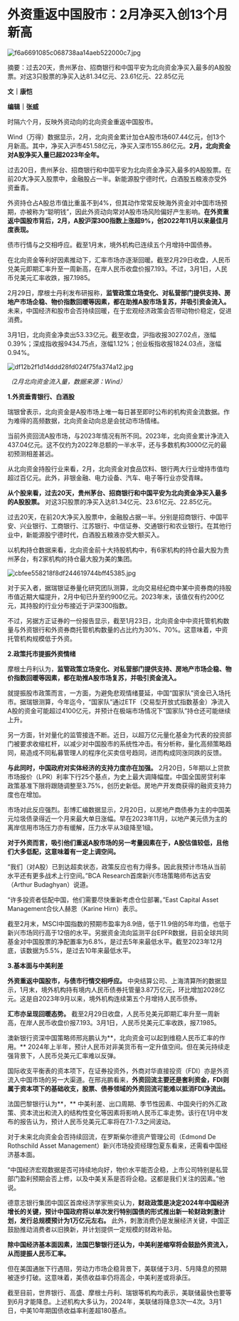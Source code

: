 # 外资重返中国股市：2月净买入创13个月新高

![f6a6691085c068738aa14aeb522000c7.jpg](https://raw.githubusercontent.com/qqhsx/qqnews_image/main/2024/03/01/外资重返中国股市：2月净买入创13个月新高/f6a6691085c068738aa14aeb522000c7.jpg)

摘要：过去20天，贵州茅台、招商银行和中国平安为北向资金净买入最多的A股股票。对这3只股票的净买入达81.34亿元、23.61亿元、22.85亿元

**文｜康恺**

**编辑｜张威**

时隔六个月，反映外资动向的北向资金重返中国股市。

Wind（万得）数据显示，2月，北向资金累计加仓A股市场607.44亿元，创13个月新高。其中，净买入沪市451.58亿元，净买入深市155.86亿元。**2月，北向资金对A股净买入量已超2023年全年。**

过去20日，贵州茅台、招商银行和中国平安为北向资金净买入最多的A股股票。在前20大净买入股票中，金融股占一半。新能源股宁德时代，白酒股五粮液亦受外资垂青。

外资持仓占A股总市值比重虽不到4%，但其动作常常反映海外资金对中国市场预期，亦被称为“聪明钱”，因此外资动向常对A股市场风险偏好产生影响。**在外资重返中国股市背后，2月，A股沪深300指数上涨超9%，创2022年11月以来最佳月度表现。**

债市行情与之交相呼应。截至1月末，境外机构已连续五个月增持中国债券。

在北向资金等利好因素推动下，汇率市场亦逐渐回暖。截至2月29日收盘，人民币兑美元即期汇率升至一周新高，在岸人民币收盘价报7.193。不过，3月1日，人民币兑美元汇率收跌，报7.1985。

2月29日，摩根士丹利发布研报称，**监管政策立场变化、对私营部门提供支持、房地产市场企稳、物价指数回暖等因素，都在助推A股市场复苏，并吸引资金流入。**
未来，中国经济和股市会否持续回暖，在于宏观经济政策会否带动物价稳定，促进消费。

3月1日，北向资金净卖出53.33亿元。截至收盘，沪指收报3027.02点，涨幅0.39%；深成指收报9434.75点，涨幅1.12%；创业板指收报1824.03点，涨幅0.94%。

![df12b2f1d14ddd28fd024f75fa374a12.jpg](https://raw.githubusercontent.com/qqhsx/qqnews_image/main/2024/03/01/外资重返中国股市：2月净买入创13个月新高/df12b2f1d14ddd28fd024f75fa374a12.jpg)

_（2月北向资金流入量，数据来源：Wind）_

**1.外资垂青银行、白酒股**

瑞银曾表示，北向资金是A股市场上唯一每日甚至即时公布的机构资金流数据。作为难得的高频数据，北向资金动向总是会扰动市场情绪。

当前外资回流A股市场，与2023年情况有所不同。2023年，北向资金累计净流入437.04亿元。这不仅约为2022年总额的一半水平，还与多数机构3000亿元的最初预测相差甚远。

从北向资金持股行业来看，2月，北向资金对食品饮料、银行两大行业增持市值均超过百亿元。此外，非银金融、电力设备、汽车、电子等行业亦受青睐。

**从个股来看，过去20天，贵州茅台、招商银行和中国平安为北向资金净买入最多的A股股票。**
对这3只股票的净买入达81.34亿元、23.61亿元、22.85亿元。

过去20天，在前20大净买入股票中，金融股占据一半。分别是招商银行、中国平安、兴业银行、工商银行、江苏银行、中信证券、交通银行和农业银行。在其他行业中，新能源股宁德时代，白酒股五粮液亦受大额买入。

以机构持仓数据来看，北向资金前十大持股机构中，有6家机构的持仓最大股为贵州茅台，有2家机构的持仓最大股为美的集团。

![cbfee558218f8df244619744bff45385.jpg](https://raw.githubusercontent.com/qqhsx/qqnews_image/main/2024/03/01/外资重返中国股市：2月净买入创13个月新高/cbfee558218f8df244619744bff45385.jpg)

对于买入者，据瑞银证券量化研究团队测算，北向交易经纪商中某中资券商的持股市值近期大幅提升，2月中旬已升至约900亿元。2023年末，该值仅有约200亿元，其持股的行业分布接近于沪深300指数。

不过，另据方正证券的一份报告显示，截至1月23日，北向资金中中资托管机构数量与外资银行和外资券商托管机构数量的占比约为30%、70%。这意味着，中资托管机构规模低于外资。

**2.政策托市提振外资情绪**

摩根士丹利认为，**监管政策立场变化、对私营部门提供支持、房地产市场企稳、物价指数回暖等因素，都在助推A股市场复苏，并吸引资金流入。**

就提振股市政策而言，一方面，为避免悲观情绪蔓延，中国“国家队”资金已入场托市。据瑞银测算，今年迄今，“国家队”通过ETF（交易型开放式指数基金）净流入A股的资金可能超过4100亿元，并预计在极端市场情况下“国家队”持仓还可能继续上升。

另一方面，针对量化的监管接连不断。近日，以超万亿元量化基金为代表的投资部门被要求收缩杠杆，以减少对中国股市的系统性冲击。有分析称，量化高频策略趋同，易造成不同私募管理人的程序化买卖信号趋同，进而构成同涨同跌的反馈。

**与此同时，中国政府对实体经济的支持力度亦在加强。**
2月20日，5年期以上贷款市场报价（LPR）利率下行25个基点，为史上最大调降幅度。中国全国房贷利率政策基准下限将跟随调整至3.75%，创历史新低。房地产开发商获得的融资支持力度也在增加。

市场对此反应强烈。彭博汇编数据显示，2月20日，以房地产商债券为主的中国美元垃圾债录得近一个月来最大单日涨幅。早在2023年11月，以地产美元债为主的离岸信用市场压力亦有缓解，压力水平从3级降至1级。

**对于外资而言，吸引他们重返A股市场的另一考量因素在于，A股估值较低，且他们大多低配，这意味着有一定上调空间。**

“我们（对A股）已到达超卖状态，政策反应也有力得多。因此我预计市场从当前水平还有更多战术上行空间。”BCA
Research首席新兴市场策略师布达吉安（Arthur Budaghyan）说道。

“许多投资者低配中国，他们需要尽快重新考虑仓位部署。”East Capital Asset Management合伙人赫恩（Karine Hirn）表示。

截至2月末，MSCI中国指数的预期市盈率为8.9倍，低于11.9倍的5年均值，也低于新兴市场同行高于12倍的水平。另据资金流向监测平台EPFR数据，目前全球共同基金对中国股票的净配置率为6.8%，是过去5年来最低水平。截至2023年12月底，该数据为5.5%，是过去10年来最低水平。

**3.基本面与中美利差**

**外资重返中国股市，与债市行情交相呼应。**
中央结算公司、上海清算所的数据显示，1月末，境外机构持有境内人民币债券托管量3.87万亿元，环比增加2028亿元。这是自2023年9月以来，境外机构连续第五个月增持人民币债券。

**汇市亦呈现回暖态势。**
截至2月29日收盘，人民币兑美元即期汇率升至一周新高，在岸人民币收盘价报7.193。3月1日，人民币兑美元汇率收跌，报7.1985。

澳新银行资深中国策略师邢兆鹏认为**，北向资金可以起到维稳人民币汇率的作用。**
2024年上半年，预计人民币对非美货币有一定升值空间。但在美元持续走强背景下，人民币兑美元汇率难以反弹。

国际收支平衡表的资本项下，在证券投资外，外商对华直接投资（FDI）亦是外资流入中国市场的另一大渠道。在邢兆鹏看来，**外资回流主要还是套利资金，FDI则属于资本项下的基础收支，股票、债券领域的外资回流可能难以抵消FDI净流出。**

法国巴黎银行认为**，**
中美利差、出口周期、季节性因素、中国央行的外汇政策、资本流出和流入的结构性变化等因素将影响人民币汇率走势。该行在1月中发布的报告认为，预计人民币兑美元汇率将在7.1-7.3之间波动。

对于未来北向资金会否持续回流，在罗斯柴尔德资产管理公司（Edmond De Rothschild Asset
Management）新兴市场投资经理包夏东看来，还需看中国经济基本面。

“中国经济宏观数据是否可持续地向好，物价水平能否企稳，上市公司特别是私营部门盈利预期会否上修，以及中美关系是否将企稳。这都是我们关注的因素。”他说。

德意志银行集团中国区首席经济学家熊奕认为，**财政政策是决定2024年中国经济增长的关键，预计中国政府将以单次发行特别国债的形式推出新一轮财政刺激计划，发行总规模预计为1万亿元左右。**
此外，刺激消费仍是发展经济关键，中国正鼓励推动消费者以旧换新，并计划提供一定规模的财政补贴。

**除中国经济基本面因素，法国巴黎银行还认为，中美利差缩窄将会鼓励外资流入，从而提振人民币汇率。**

但在美国通胀下行遇阻，劳动力市场企稳背景下，美联储于3月、5月降息的预期被逐步打破。这意味着，美债收益率仍将高企，中美利差或将承压。

截至目前，世界银行、高盛、摩根士丹利、瑞银等机构均表示，美联储最快也要等到6月才能降息。上述机构大多认为，2024年，美联储将降息3次—4次。3月1日，中美10年期国债收益率利差超180基点。

